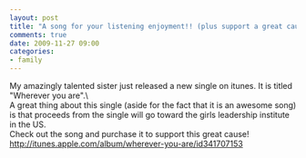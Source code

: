 ```yaml
---
layout: post
title: "A song for your listening enjoyment!! (plus support a great cause)"
comments: true
date: 2009-11-27 09:00
categories:
- family
---
```


  
My amazingly talented sister just released a new single on itunes. It is titled "Wherever you are".\   
A great thing about this single (aside for the fact that it is an awesome song) is that proceeds from the single will go toward the girls leadership institute in the US.   
Check out the song and purchase it to support this great cause!   
<a title="http://itunes.apple.com/album/wherever-you-are/id341707153" href="http://itunes.apple.com/album/wherever-you-are/id341707153">http://itunes.apple.com/album/wherever-you-are/id341707153</a>




